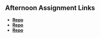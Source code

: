 ## Afternoon Assignment Links

* **[Repo](https://github.com/SammmMorgan/<ASSIGNMENT_REPO>)**
* **[Repo](https://github.com/SammmMorgan/<ASSIGNMENT_REPO>)**
* **[Repo](https://github.com/SammmMorgan/<ASSIGNMENT_REPO>)**
